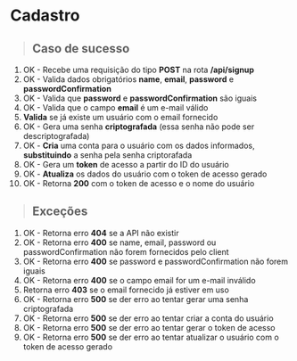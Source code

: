 # Cadastro

> ## Caso de sucesso

1.  OK - Recebe uma requisição do tipo **POST** na rota **/api/signup**
2.  OK - Valida dados obrigatórios **name**, **email**, **password** e **passwordConfirmation**
3.  OK - Valida que **password** e **passwordConfirmation** são iguais
4.  OK - Valida que o campo **email** é um e-mail válido
5.  **Valida** se já existe um usuário com o email fornecido
6.  OK - Gera uma senha **criptografada** (essa senha não pode ser descriptografada)
7.  OK - **Cria** uma conta para o usuário com os dados informados, **substituindo** a senha pela senha criptorafada
8.  OK - Gera um **token** de acesso a partir do ID do usuário
9.  OK - **Atualiza** os dados do usuário com o token de acesso gerado
10. OK - Retorna **200** com o token de acesso e o nome do usuário

> ## Exceções

1. OK - Retorna erro **404** se a API não existir
2. OK - Retorna erro **400** se name, email, password ou passwordConfirmation não forem fornecidos pelo client
3. OK - Retorna erro **400** se password e passwordConfirmation não forem iguais
4. OK - Retorna erro **400** se o campo email for um e-mail inválido
5. Retorna erro **403** se o email fornecido já estiver em uso
6. OK - Retorna erro **500** se der erro ao tentar gerar uma senha criptografada
7. OK - Retorna erro **500** se der erro ao tentar criar a conta do usuário
8. OK - Retorna erro **500** se der erro ao tentar gerar o token de acesso
9. OK - Retorna erro **500** se der erro ao tentar atualizar o usuário com o token de acesso gerado
